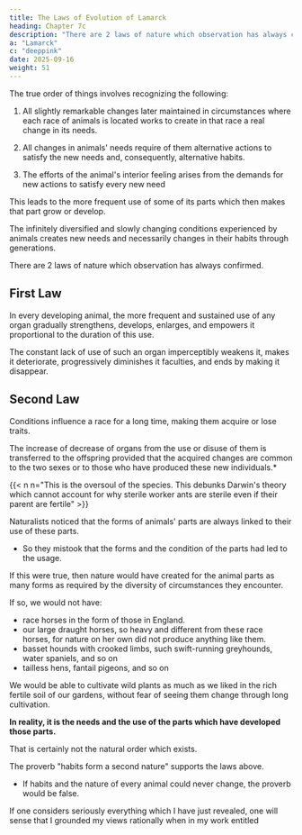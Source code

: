 ```yaml
---
title: The Laws of Evolution of Lamarck
heading: Chapter 7c
description: "There are 2 laws of nature which observation has always confirmed"
a: "Lamarck"
c: "deeppink"
date: 2025-09-16
weight: 51
---
```




 <!-- relevant to consider in all this consists in -->
The true order of things involves recognizing the following:

1. All slightly remarkable changes later maintained in circumstances where each race of animals is located works to create in that race a real change in its needs.

2. All changes in animals' needs require of them alternative actions to satisfy the new needs and, consequently, alternative habits.

3. The efforts of the animal's interior feeling arises from the demands for new actions to satisfy every new need 

This leads to the more frequent use of some of its parts which then makes that part grow or develop.

<!--  requires from the animal experiencing that need either the 

  which previously it used less often 

(something which develops and ), or the use of new parts which the needs imperceptibly bring  -->

<!-- Thus, to reach an understanding of the true causes of so many diverse forms and so many different habits, examples of which the known animals manifest to us, we must take into account the fact that  -->

The infinitely diversified and slowly changing conditions experienced by animals creates new needs and necessarily changes in their habits through generations. 

<!-- of each race are successively located have led, in each of them, to  -->

<!-- Now, once this truth, which one cannot contest, is recognized, it will be easy to see how animals have been able to satisfy the new needs and to acquire new habits, if we give some attention to  -->

There are 2 laws of nature which observation has always confirmed.


## First Law

 <!-- which has not exceeded the limit of its development,  -->

In every developing animal, the more frequent and sustained use of any organ gradually strengthens, develops, enlarges, and empowers it proportional to the duration of this use.

The constant lack of use of such an organ imperceptibly weakens it, makes it deteriorate, progressively diminishes it faculties, and ends by making it disappear.


## Second Law

<!-- Everything which nature has made individuals acquire or lose through the influence of  -->

Conditions influence a race for a long time, making them acquire or lose traits.
<!-- things. -->

The increase of decrease of organs from the use or disuse of them is transferred to the offspring provided that the acquired changes are common to the two sexes or to those who have produced these new individuals.*

{{< n n="This is the oversoul of the species. This debunks Darwin's theory which cannot account for why sterile worker ants are sterile even if their parent are fertile" >}}

<!-- Consequently, through the influence of the predominant use of some organ or by the influence of the constant disuse of this organ, 

nature preserves by reproduction in the new individuals arising from them,  -->


<!-- These are the 2 constant truths which cannot be overlooked except by those who have never observed nor followed nature in her work or by those who have let themselves be led into the error which I am going to contest. -->

Naturalists noticed that the forms of animals' parts are always linked to their use of these parts.
- So they mistook that the forms and the condition of the parts had led to the usage. 

If this were true, then nature would have created for the animal parts as many forms as required by the diversity of circumstances they encounter.

If so, we would not have:
- race horses in the form of those in England.
- our large draught horses, so heavy and different from these race horses, for nature on her own did not produce anything like them. 
- basset hounds with crooked limbs, such swift-running greyhounds, water spaniels, and so on
- tailless hens, fantail pigeons, and so on

We would be able to cultivate wild plants as much as we liked in the rich fertile soil of our gardens, without fear of seeing them change through long cultivation.

<!-- There is the mistake.  -->

<!-- For it is easy to demonstrate through observation that, by  -->

**In reality, it is the needs and the use of the parts which have developed those parts.**

<!-- , factors which even produced the parts at a time when they did not exist and which, consequently, gave rise to the condition in which we see them in each animal. -->

<!-- In order for that not to be the case, it would have been necessary for
in which they have to live and that these forms, as well as the circumstances, never change. -->


That is certainly not the natural order which exists. 

<!-- In this matter, for a long time we have had a feeling for what is really the case, because we developed the following sentence, which has become proverbial and universally known:  -->

The proverb "habits form a second nature" supports the laws above.
- If habits and the nature of every animal could never change, the proverb would be false.

 <!-- would not have arisen, and would not have been able to be preserved in the event someone had proposed it. -->

If one considers seriously everything which I have just revealed, one will sense that I grounded my views rationally when in my work entitled
